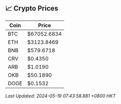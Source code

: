 ## 📈 Crypto Prices

| Coin | Price |
| ---- | ----- |
| BTC | $67052.6834 |
| ETH | $3123.8469 |
| BNB | $579.6718 |
| CRV | $0.4350 |
| ARB | $1.0190 |
| OKB | $50.1890 |
| DOGE | $0.1532 |

_Last Updated: 2024-05-19 07:43:58.881 +0800 HKT_